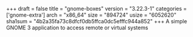 +++
draft = false
title = "gnome-boxes"
version = "3.22.3-1"
categories = ['gnome-extra']
arch = "x86_64"
size = "894724"
usize = "6052620"
sha1sum = "4b2a35fa73c8dfcf0db5ffca0dc5efffc944a852"
+++
A simple GNOME 3 application to access remote or virtual systems